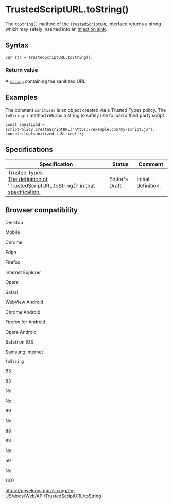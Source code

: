 TrustedScriptURL.toString()
===========================

The `toString()` method of the [`TrustedScriptURL`](../trustedscripturl) interface returns a string which may safely inserted into an [injection sink](../trusted_types_api#injection_sinks).

Syntax
------

    var str = TrustedScriptURL.toString();

### Return value

A [`string`](../domstring) containing the sanitized URL

Examples
--------

The constant `sanitized` is an object created via a Trusted Types policy. The `toString()` method returns a string to safely use to load a third party script.

    const sanitized = scriptPolicy.createScriptURL("https://example.com/my-script.js");
    console.log(sanitized.toString());

Specifications
--------------

<table><thead><tr class="header"><th>Specification</th><th>Status</th><th>Comment</th></tr></thead><tbody><tr class="odd"><td><a href="https://w3c.github.io/webappsec-trusted-types/dist/spec/#trustedscripturl-stringification-behavior">Trusted Types<br />
<span class="small">The definition of 'TrustedScriptURL.toString()' in that specification.</span></a></td><td><span class="spec-ed">Editor's Draft</span></td><td>Initial definition.</td></tr></tbody></table>

Browser compatibility
---------------------

Desktop

Mobile

Chrome

Edge

Firefox

Internet Explorer

Opera

Safari

WebView Android

Chrome Android

Firefox for Android

Opera Android

Safari on IOS

Samsung Internet

`toString`

83

83

No

No

69

No

83

83

No

59

No

13.0

<a href="https://developer.mozilla.org/en-US/docs/Web/API/TrustedScriptURL/toString" class="_attribution-link">https://developer.mozilla.org/en-US/docs/Web/API/TrustedScriptURL/toString</a>
